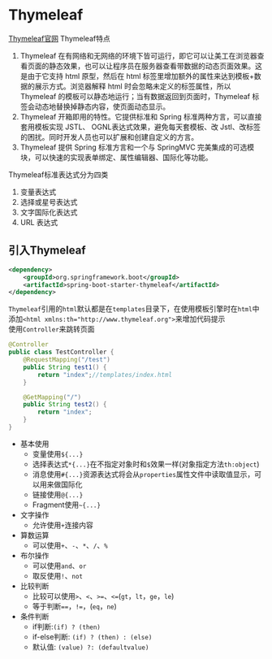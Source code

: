 Thymeleaf
===
[Thymeleaf官网](https://www.thymeleaf.org/)
Thymeleaf特点

1. Thymeleaf 在有网络和无网络的环境下皆可运行，即它可以让美工在浏览器查看页面的静态效果，也可以让程序员在服务器查看带数据的动态页面效果。这是由于它支持 html 原型，然后在 html 标签里增加额外的属性来达到模板+数据的展示方式。浏览器解释 html 时会忽略未定义的标签属性，所以 Thymeleaf 的模板可以静态地运行；当有数据返回到页面时，Thymeleaf 标签会动态地替换掉静态内容，使页面动态显示。
1. Thymeleaf 开箱即用的特性。它提供标准和 Spring 标准两种方言，可以直接套用模板实现 JSTL、 OGNL表达式效果，避免每天套模板、改 Jstl、改标签的困扰。同时开发人员也可以扩展和创建自定义的方言。
1. Thymeleaf 提供 Spring 标准方言和一个与 SpringMVC 完美集成的可选模块，可以快速的实现表单绑定、属性编辑器、国际化等功能。

Thymeleaf标准表达式分为四类
1. 变量表达式
1. 选择或星号表达式
1. 文字国际化表达式
1. URL 表达式

## 引入Thymeleaf

```xml
<dependency>
    <groupId>org.springframework.boot</groupId>
    <artifactId>spring-boot-starter-thymeleaf</artifactId>
</dependency>
```
`Thymeleaf`引用的`html`默认都是在`templates`目录下，在使用模板引擎时在`html`中添加`<html xmlns:th="http://www.thymeleaf.org">`来增加代码提示  
使用`Controller`来跳转页面

```java
@Controller
public class TestController {
    @RequestMapping("/test")
    public String test1() {
        return "index";//templates/index.html
    }

    @GetMapping("/")
    public String test2() {
        return "index";
    }
}
```

* 基本使用
    * 变量使用`${...}`
    * 选择表达式`*{...}`在不指定对象时和`$`效果一样(对象指定方法`th:object`)
    * 消息使用`#{...}`资源表达式将会从`properties`属性文件中读取值显示，可以用来做国际化
    * 链接使用`@{...}`
    * Fragment使用`~{...}`
* 文字操作
    * 允许使用`+`连接内容
* 算数运算
    * 可以使用`+`、`-`、`*`、`/`、`%`
* 布尔操作
    * 可以使用`and`、`or`
    * 取反使用`!`、`not`
* 比较判断
    * 比较可以使用`>`、`<`、`>=`、`<=`(`gt`，`lt`，`ge`，`le`)
    * 等于判断`==`，`!=`，(`eq`，`ne`)
* 条件判断
    * if判断:` (if) ? (then) `
    * if-else判断: `(if) ? (then) : (else) `
    * 默认值: `(value) ?: (defaultvalue)`
